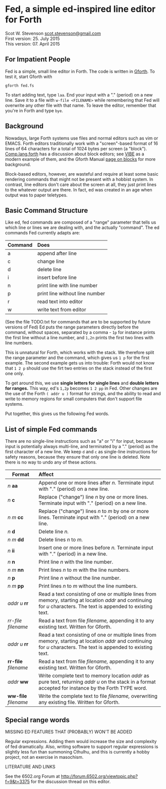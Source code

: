 # Fed, a simple ed-inspired line editor for Forth

Scot W. Stevenson <scot.stevenson@gmail.com>  
First version: 25. July 2015  
This version: 07. April 2015  

## For Impatient People

Fed is a simple, small line editor in Forth. The code is written in
[Gforth](https://www.gnu.org/software/gforth/). To test it, start Gforth with
```
gforth fed.fs
```
To start adding text, type ```laa```. End your input with a "." (period) on a
new line. Save it to a file with ```w-file <FILENAME>``` while remembering that
Fed will overwrite any other file with that name. To leave the editor, remember
that you're in Forth and type ```bye```.


## Background 

Nowadays, large Forth systems use files and normal editors such as vim or EMACS.
Forth editors traditionally work with a "screen"-based format of 16 lines of 64
characters for a total of 1024 bytes per screen (a "block").
[Comp.lang.forth](https://groups.google.com/forum/#!topic/comp.lang.forth/f1S_EotSc7g)
has a discussion about block editors; see
[VIBE](http://kestrelcomputer.github.io/kestrel/2016/03/29/vibe-2.2) as a modern
example of them, and the Gforth Manual [page on
blocks](https://www.complang.tuwien.ac.at/forth/gforth/Docs-html/Blocks.html)
for more background.

Block-based editors, however, are wasteful and require at least some basic
rendering commands that might not be present with a hobbist system. In contrast,
line editors don't care about the screen at all, they just print lines to the
whatever output are there. In fact, ed was created in an age when output was to
paper teletypes. 


## Basic Command Structure

Like ed, fed commands are composed of a "range" parameter that tells us which
line or lines we are dealing with, and the actually "command". The ed commands
Fed currently adapts are:

| Command | Does |
| --- | :--- |
| a | append after line |
| c | change line |
| d | delete line |
| i | insert before line |
| n | print line with line number |
| p | print line without line number |
| r | read text into editor |
| w | write text from editor |

(See the file TODO.txt for commands that are to be supported by future versions
of Fed) Ed puts the range parameters directly before the command, without
spaces, separated by a comma - ```1p``` for instance prints the first 
line without a line number, and ```1,2n``` prints the first two lines with line
numbers. 

This is unnatural for Forth, which works with the stack. We therefore split the
range parameter and the command, which gives us ```1 p``` for the first example.
The second example gets us into trouble: Forth would not know that ```1 2 p```
should use the firt two entries on the stack instead of the first one only.

To get around this, we use **single letters for single lines** and **double
letters for ranges.** This way, ed's ```1,2p``` becomes ```1 2 pp``` in Fed.
Other changes are the use of the Forth ```( addr u )``` format for strings, and
the ability to read and write to memory regions for small computers that don't
support file systems. 

Put together, this gives us the following Fed words.


## List of simple Fed commands

There are no single-line instructions such as "a" or "i" for input, because
input is potentially always multi-line, and terminated by a "." (period) as the
first character of a new line. We keep ```d``` and ```c``` as single-line
instructions for safety reasons, because they ensure that only one line is
deleted. Note there is no way to undo any of these actions.

| Format | Affect |
| --- | :--- |
| _n_ **aa** | Append one or more lines after _n._ Terminate input with "." (period) on a new line. |
| _n_ **c** | Replace ("change") line _n_ by one or more lines. Terminate input with "." (period) on a new line. |
| _n m_ **cc** | Replace ("change") lines _n_ to _m_ by one or more lines.  Terminate input with "." (period) on a new line. |
| _n_ **d** | Delete line _n._ |
| _n m_ **dd** | Delete lines _n_ to _m._ |
| _n_ **ii** | Insert one or more lines before _n._ Terminate input with "." (period) in a new line. |
| _n_ **n** | Print line _n_ with the line number. |
| _n m_ **nn** | Print lines _n_ to _m_ with the line numbers. |
| _n_ **p** | Print line _n_ without the line number. |
| _n m_ **pp** | Print lines _n_ to _m_ without the line numbers. |
| _addr u_ **rr** | Read a text consisting of one or multiple lines from memory, starting at location _addr_ and continuing for _u_ characters. The text is appended to existing text. |
| *rr-file* _filename_ | Read a text from file _filename,_ appending it to any existing text. Written for Gforth. |
| _addr u_ **rr** | Read a text consisting of one or multiple lines from memory, starting at location _addr_ and continuing for _u_ characters. The text is appended to existing text. |
| **rr-file** _filename_ | Read a text from file _filename,_ appending it to any existing text. Written for Gforth. |
| _addr_ **ww** | Write complete text to memory location _addr_ as pure text, returning _addr u_ on the stack in a format accepted for instance by the Forth TYPE word. |
| **ww-file** _filename_ | Write the complete text to file _filename,_ overwriting any existing file. Written for Gforth. |



## Special range words





MISSING ED FEATURES THAT (PROBABLY) WON'T BE ADDED

Regular expressions. Adding them would increase the size and complexity of fed
dramatically. Also, writing software to support regular expressions is slightly
less fun than summoning Cthulhu, and this is currently a hobby project, not an
exercise in masochism.


LITERATURE AND LINKS 

See the 6502.org Forum at http://forum.6502.org/viewtopic.php?f=9&t=3375 for the
discussion thread on this editor.
